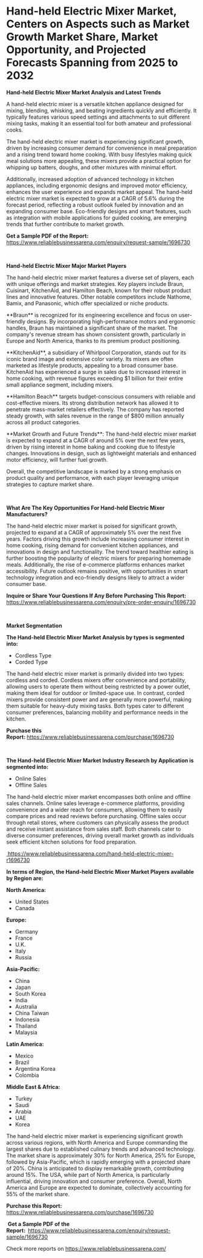 <p><h1>Hand-held Electric Mixer Market, Centers on Aspects such as Market Growth Market Share, Market Opportunity, and Projected Forecasts Spanning from 2025 to 2032</h1></p><p><strong>Hand-held Electric Mixer Market Analysis and Latest Trends</strong></p>
<p><p>A hand-held electric mixer is a versatile kitchen appliance designed for mixing, blending, whisking, and beating ingredients quickly and efficiently. It typically features various speed settings and attachments to suit different mixing tasks, making it an essential tool for both amateur and professional cooks.</p><p>The hand-held electric mixer market is experiencing significant growth, driven by increasing consumer demand for convenience in meal preparation and a rising trend toward home cooking. With busy lifestyles making quick meal solutions more appealing, these mixers provide a practical option for whipping up batters, doughs, and other mixtures with minimal effort. </p><p>Additionally, increased adoption of advanced technology in kitchen appliances, including ergonomic designs and improved motor efficiency, enhances the user experience and expands market appeal. The hand-held electric mixer market is expected to grow at a CAGR of 5.6% during the forecast period, reflecting a robust outlook fueled by innovation and an expanding consumer base. Eco-friendly designs and smart features, such as integration with mobile applications for guided cooking, are emerging trends that further contribute to market growth.</p></p>
<p><strong>Get a Sample PDF of the Report:&nbsp;</strong> <a href="https://www.reliablebusinessarena.com/enquiry/request-sample/1696730?utm_campaign=2928&utm_medium=2&utm_source=Github&utm_content=ia&utm_term=27032025&utm_id=hand-held-electric-mixer">https://www.reliablebusinessarena.com/enquiry/request-sample/1696730</a></p>
<p>&nbsp;</p>
<p><strong>Hand-held Electric Mixer Major Market Players</strong></p>
<p><p>The hand-held electric mixer market features a diverse set of players, each with unique offerings and market strategies. Key players include Braun, Cuisinart, KitchenAid, and Hamilton Beach, known for their robust product lines and innovative features. Other notable competitors include Nathome, Bamix, and Panasonic, which offer specialized or niche products.</p><p>**Braun** is recognized for its engineering excellence and focus on user-friendly designs. By incorporating high-performance motors and ergonomic handles, Braun has maintained a significant share of the market. The company's revenue stream has shown consistent growth, particularly in Europe and North America, thanks to its premium product positioning.</p><p>**KitchenAid**, a subsidiary of Whirlpool Corporation, stands out for its iconic brand image and extensive color variety. Its mixers are often marketed as lifestyle products, appealing to a broad consumer base. KitchenAid has experienced a surge in sales due to increased interest in home cooking, with revenue figures exceeding $1 billion for their entire small appliance segment, including mixers.</p><p>**Hamilton Beach** targets budget-conscious consumers with reliable and cost-effective mixers. Its strong distribution network has allowed it to penetrate mass-market retailers effectively. The company has reported steady growth, with sales revenue in the range of $800 million annually across all product categories.</p><p>**Market Growth and Future Trends**: The hand-held electric mixer market is expected to expand at a CAGR of around 5% over the next few years, driven by rising interest in home baking and cooking due to lifestyle changes. Innovations in design, such as lightweight materials and enhanced motor efficiency, will further fuel growth.</p><p>Overall, the competitive landscape is marked by a strong emphasis on product quality and performance, with each player leveraging unique strategies to capture market share.</p></p>
<p>&nbsp;</p>
<p><strong>What Are The Key Opportunities For Hand-held Electric Mixer Manufacturers?</strong></p>
<p><p>The hand-held electric mixer market is poised for significant growth, projected to expand at a CAGR of approximately 5% over the next five years. Factors driving this growth include increasing consumer interest in home cooking, rising demand for convenient kitchen appliances, and innovations in design and functionality. The trend toward healthier eating is further boosting the popularity of electric mixers for preparing homemade meals. Additionally, the rise of e-commerce platforms enhances market accessibility. Future outlook remains positive, with opportunities in smart technology integration and eco-friendly designs likely to attract a wider consumer base.</p></p>
<p><strong>Inquire or Share Your Questions If Any Before Purchasing This Report:</strong> <a href="https://www.reliablebusinessarena.com/enquiry/pre-order-enquiry/1696730?utm_campaign=2928&utm_medium=2&utm_source=Github&utm_content=ia&utm_term=27032025&utm_id=hand-held-electric-mixer">https://www.reliablebusinessarena.com/enquiry/pre-order-enquiry/1696730</a></p>
<p>&nbsp;</p>
<p><strong>Market Segmentation</strong></p>
<p><strong>The Hand-held Electric Mixer Market Analysis by types is segmented into:</strong></p>
<p><ul><li>Cordless Type</li><li>Corded Type</li></ul></p>
<p><p>The hand-held electric mixer market is primarily divided into two types: cordless and corded. Cordless mixers offer convenience and portability, allowing users to operate them without being restricted by a power outlet, making them ideal for outdoor or limited-space use. In contrast, corded mixers provide consistent power and are generally more powerful, making them suitable for heavy-duty mixing tasks. Both types cater to different consumer preferences, balancing mobility and performance needs in the kitchen.</p></p>
<p><strong>Purchase this Report:&nbsp;</strong><a href="https://www.reliablebusinessarena.com/purchase/1696730?utm_campaign=2928&utm_medium=2&utm_source=Github&utm_content=ia&utm_term=27032025&utm_id=hand-held-electric-mixer">https://www.reliablebusinessarena.com/purchase/1696730</a></p>
<p>&nbsp;</p>
<p><strong>The Hand-held Electric Mixer Market Industry Research by Application is segmented into:</strong></p>
<p><ul><li>Online Sales</li><li>Offline Sales</li></ul></p>
<p><p>The hand-held electric mixer market encompasses both online and offline sales channels. Online sales leverage e-commerce platforms, providing convenience and a wider reach for consumers, allowing them to easily compare prices and read reviews before purchasing. Offline sales occur through retail stores, where customers can physically assess the product and receive instant assistance from sales staff. Both channels cater to diverse consumer preferences, driving overall market growth as individuals seek efficient kitchen solutions for food preparation.</p></p>
<p><a href="https://www.reliablebusinessarena.com/hand-held-electric-mixer-r1696730?utm_campaign=2928&utm_medium=2&utm_source=Github&utm_content=ia&utm_term=27032025&utm_id=hand-held-electric-mixer">&nbsp;https://www.reliablebusinessarena.com/hand-held-electric-mixer-r1696730</a></p>
<p><strong>In terms of Region, the Hand-held Electric Mixer Market Players available by Region are:</strong></p>
<p>
    <p> <strong> North America: </strong>
        <ul>
            <li>United States</li>
            <li>Canada</li>
        </ul>
        </p> 
    <p> <strong> Europe: </strong>
        <ul>
            <li>Germany</li>
            <li>France</li>
            <li>U.K.</li>
            <li>Italy</li>
            <li>Russia</li>
        </ul>
        </p> 
    <p> <strong> Asia-Pacific: </strong>
        <ul>
            <li>China</li>
            <li>Japan</li>
            <li>South Korea</li>
            <li>India</li>
            <li>Australia</li>
            <li>China Taiwan</li>
            <li>Indonesia</li>
            <li>Thailand</li>
            <li>Malaysia</li>
        </ul>
        </p> 
    <p> <strong> Latin America: </strong>
        <ul>
            <li>Mexico</li>
            <li>Brazil</li>
            <li>Argentina Korea</li>
            <li>Colombia</li>
        </ul>
        </p> 
    <p> <strong> Middle East & Africa: </strong>
        <ul>
            <li>Turkey</li>
            <li>Saudi</li>
            <li>Arabia</li>
            <li>UAE</li>
            <li>Korea</li>
        </ul>
    </p>
    </p>
<p><p>The hand-held electric mixer market is experiencing significant growth across various regions, with North America and Europe commanding the largest shares due to established culinary trends and advanced technology. The market share is approximately 30% for North America, 25% for Europe, followed by Asia-Pacific, which is rapidly emerging with a projected share of 20%. China is anticipated to display remarkable growth, contributing around 15%. The USA, while part of North America, is particularly influential, driving innovation and consumer preference. Overall, North America and Europe are expected to dominate, collectively accounting for 55% of the market share.</p></p>
<p><strong>Purchase this Report: </strong><a href="https://www.reliablebusinessarena.com/purchase/1696730?utm_campaign=2928&utm_medium=2&utm_source=Github&utm_content=ia&utm_term=27032025&utm_id=hand-held-electric-mixer">https://www.reliablebusinessarena.com/purchase/1696730</a></p>
<p>&nbsp;<strong>Get a Sample PDF of the Report:&nbsp;&nbsp;</strong><a href="https://www.reliablebusinessarena.com/enquiry/request-sample/1696730?utm_campaign=2928&utm_medium=2&utm_source=Github&utm_content=ia&utm_term=27032025&utm_id=hand-held-electric-mixer">https://www.reliablebusinessarena.com/enquiry/request-sample/1696730</a></p>
<p><strong></strong></p>
<p>Check more reports on <a href="https://www.reliablebusinessarena.com/?utm_campaign=2928&utm_medium=2&utm_source=Github&utm_content=ia&utm_term=27032025&utm_id=hand-held-electric-mixer">https://www.reliablebusinessarena.com/</a></p>